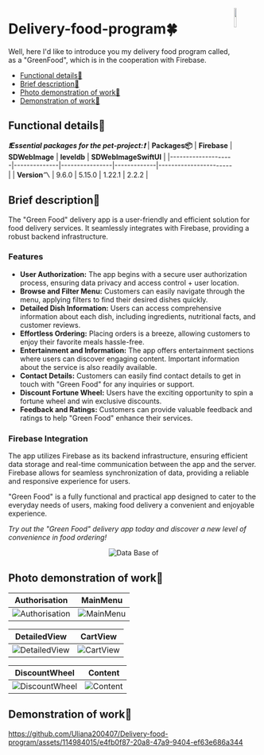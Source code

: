 <a href="https://developer.apple.com/xcode/swiftui/"><img src="![free-icon-swift-919833](https://github.com/Uliana200407/Delivery-food-program/assets/114984015/8162a2d6-d43f-408a-b447-e10ac4091628)" align="right" width="10%"></a>
# Delivery-food-program🍀
Well, here I'd like to introduce you my delivery food program called, as a "GreenFood", which is in the cooperation with Firebase.
-  [Functional details📍](#Functional-details📍)
-  [Brief description🔖](#Brief-description🔖)
-  [Photo demonstration of work📸](#Photo-demonstration-of-work📸)
-  [Demonstration of work📲](#Demonstration-of-work📲)
<a name="Functional-details📍"/></a>
## Functional details📍
**_❗️Essential packages for the pet-project:❗️_**
| **Packages📦**      | **Firebase** | **SDWebImage** | **leveldb** | **SDWebImageSwiftUI** |
|--------------------|--------------|----------------|-------------|-----------------------|
| **Version〽️**        | 9.6.0        | 5.15.0         | 1.22.1      | 2.2.2                 |

<a name="Brief-description🔖"/></a>
## Brief description🔖

The "Green Food" delivery app is a user-friendly and efficient solution for food delivery services. It seamlessly integrates with Firebase, providing a robust backend infrastructure. 

### Features

- **User Authorization:** The app begins with a secure user authorization process, ensuring data privacy and access control + user location.
- **Browse and Filter Menu:** Customers can easily navigate through the menu, applying filters to find their desired dishes quickly.
- **Detailed Dish Information:** Users can access comprehensive information about each dish, including ingredients, nutritional facts, and customer reviews.
- **Effortless Ordering:** Placing orders is a breeze, allowing customers to enjoy their favorite meals hassle-free.
- **Entertainment and Information:** The app offers entertainment sections where users can discover engaging content. Important information about the service is also readily available.
- **Contact Details:** Customers can easily find contact details to get in touch with "Green Food" for any inquiries or support.
- **Discount Fortune Wheel:** Users have the exciting opportunity to spin a fortune wheel and win exclusive discounts.
- **Feedback and Ratings:** Customers can provide valuable feedback and ratings to help "Green Food" enhance their services.

### Firebase Integration

The app utilizes Firebase as its backend infrastructure, ensuring efficient data storage and real-time communication between the app and the server. Firebase allows for seamless synchronization of data, providing a reliable and responsive experience for users.

"Green Food" is a fully functional and practical app designed to cater to the everyday needs of users, making food delivery a convenient and enjoyable experience.

*Try out the "Green Food" delivery app today and discover a new level of convenience in food ordering!*
<p align="center">
  <img src="https://i.imgur.com/9HL3eux.png" alt="Data Base of "Green Food">
</p>

<a name="Photo-demonstration-of-work📸"/></a>
## Photo demonstration of work📸

Authorisation  | MainMenu
:-: | :-:
![Authorisation](https://i.imgur.com/IgIfDxZ.png) | ![MainMenu](https://i.imgur.com/Xwo8Bzg.png)

DetailedView | CartView
:-: | :-:
![DetailedView](https://i.imgur.com/IkDUhQb.png) | ![CartView](https://i.imgur.com/jOB4uBe.png)

DiscountWheel | Content
:-: | :-:
![DiscountWheel](https://i.imgur.com/FUSQxLt.png) | ![Content](https://i.imgur.com/sR3G3td.png)




<a name="Demonstration-of-work📲"/></a>
## Demonstration of work📲


https://github.com/Uliana200407/Delivery-food-program/assets/114984015/e4fb0f87-20a8-47a9-9404-ef63e686a344


